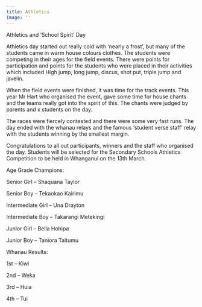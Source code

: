 ```yaml
---
title: Athletics
image: ''
---
```

Athletics and ‘School Spirit’ Day

 Athletics day started out really cold with ‘nearly a frost’, but many of the students came in warm house colours clothes. The students were competing in their ages for the field events. There were points for participation and points for the students who were placed in their activities which included High jump, long jump, discus, shot put, triple jump and javelin.

 When the field events were finished, it was time for the track events. This year Mr Hart who organised the event, gave some time for house chants and the teams really got into the spirit of this. The chants were judged by parents and x students on the day.

 The races were fiercely contested and there were some very fast runs. The day ended with the whanau relays and the famous ‘student verse staff’ relay with the students winning by the smallest margin.

Congratulations to all out participants, winners and the staff who organised the day. Students will be selected for the Secondary Schools Athletics Competition to be held in Whanganui on the 13th March.

 Age Grade Champions:

Senior Girl – Shaquana Taylor

Senior Boy – Tekaokao Kairimu

Intermediate Girl – Una Drayton

Intermediate Boy – Takarangi Metekingi

Junior Girl – Bella Hohipa

Junior Boy – Taniora Taitumu

 Whanau Results:

1st – Kiwi

2nd – Weka

3rd – Huia

4th – Tui
